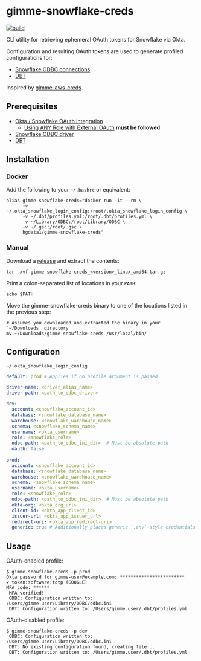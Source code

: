 # gimme-snowflake-creds
[![build](https://github.com/HGInsights/gimme-snowflake-creds/actions/workflows/main.yml/badge.svg)](https://github.com/HGInsights/gimme-snowflake-creds/actions/workflows/main.yml)

CLI utility for retrieving ephemeral OAuth tokens for Snowflake via Okta.

Configuration and resulting OAuth tokens are used to generate profiled configurations for:
- [Snowflake ODBC connections](https://docs.snowflake.com/en/user-guide/odbc-parameters.html#odbc-configuration-and-connection-parameters)
- [DBT](https://docs.getdbt.com/docs/introduction)

Inspired by [gimme-aws-creds](https://github.com/Nike-Inc/gimme-aws-creds).

## Prerequisites

- [Okta / Snowflake OAuth integration](https://docs.snowflake.com/en/user-guide/oauth-okta.html#configure-okta-for-external-oauth)
  - [Using ANY Role with External OAuth](https://docs.snowflake.com/en/user-guide/oauth-okta.html#using-any-role-with-external-oauth) **must be followed**
- [Snowflake ODBC driver](https://docs.snowflake.com/en/user-guide/odbc.html)
- [DBT](https://docs.getdbt.com/dbt-cli/installation/)

## Installation
### Docker
Add the following to your `~/.bashrc` or equivalent:
```shell
alias gimme-snowflake-creds="docker run -it --rm \
      -v ~/.okta_snowflake_login_config:/root/.okta_snowflake_login_config \
      -v ~/.dbt/profiles.yml:/root/.dbt/profiles.yml \
      -v ~/Library/ODBC:/root/Library/ODBC \
      -v ~/.gsc:/root/.gsc \
      hgdata1/gimme-snowflake-creds"
```

### Manual
Download a [release](https://github.com/HGInsights/gimme-snowflake-creds/releases) and extract the contents:
```shell
tar -xvf gimme-snowflake-creds_<version>_linux_amd64.tar.gz
```

Print a colon-separated list of locations in your `PATH`:
```shell
echo $PATH
```

Move the gimme-snowflake-creds binary to one of the locations listed in the previous step:
```shell
# Assumes you downloaded and extracted the binary in your `~/Downloads` directory
mv ~/Downloads/gimme-snowflake-creds /usr/local/bin/
```

## Configuration
`~/.okta_snowflake_login_config`
```yaml
default: prod # Applies if no profile argument is passed

driver-name: <driver_alias_name>
driver-path: <path_to_odbc_driver>

dev: 
  account: <snowflake_account_id>
  database: <snowflake_database_name>
  warehouse: <snowflake_warehouse_name>
  schema: <snowflake_schema_name>
  username: <okta_username>
  role: <snowflake_role>
  odbc-path: <path_to_odbc_ini_dir>  # Must be absolute path
  oauth: false
  
prod:
  account: <snowflake_account_id>
  database: <snowflake_database_name>
  warehouse: <snowflake_warehouse_name>
  schema: <snowflake_schema_name>
  username: <okta_username>
  role: <snowflake_role>
  odbc-path: <path_to_odbc_ini_dir>  # Must be absolute path
  okta-org: <okta_org_url>
  client-id: <okta_app_client_id>
  issuer-url: <okta_app_issuer_url>
  redirect-uri: <okta_app_redirect-uri>
  generic: true # Additionally places generic `.env`-style credentials in `~/.gsc/`
```

## Usage
OAuth-enabled profile:
```shell
$ gimme-snowflake-creds -p prod
Okta password for gimme-user@example.com: ************************
✔ token:software:totp (GOOGLE)
MFA code: ******
 MFA verified!
 ODBC: Configuration written to: /Users/gimme.user/Library/ODBC/odbc.ini
 DBT: Configuration written to: /Users/gimme.user/.dbt/profiles.yml
```

OAuth-disabled profile:
```shell
$ gimme-snowflake-creds -p dev
 ODBC: Configuration written to: /Users/gimme.user/Library/ODBC/odbc.ini
 DBT: No existing configuration found, creating file...
 DBT: Configuration written to: /Users/gimme.user/.dbt/profiles.yml
```
